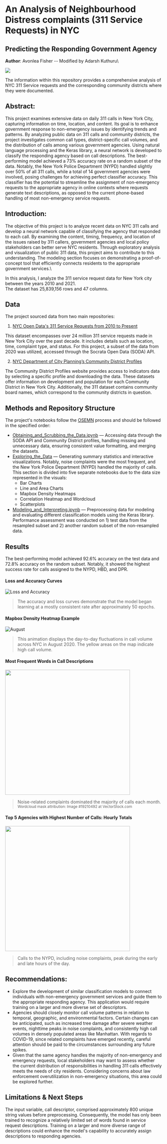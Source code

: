 # An Analysis of Neighbourhood Distress complaints (311 Service Requests) in NYC 
## Predicting the Responding Government Agency

**Author**: Avonlea Fisher -- Modified by Adarsh Kuthuru\


<img src="https://github.com/AvonleaFisher/Analyzing-NYC-311-Service-Requests/blob/main/Images/Dashboard_screenshot.png"></a>
   

The information within this repository provides a comprehensive analysis of NYC 311 Service requests and the corresponding community districts where they were documented.

## Abstract:

This project examines extensive data on daily 311 calls in New York City, capturing information on time, location, and content. Its goal is to enhance government response to non-emergency issues by identifying trends and patterns. By analyzing public data on 311 calls and community districts, the project investigates common call types, district-specific call volumes, and the distribution of calls among various government agencies. Using natural language processing and the Keras library, a neural network is developed to classify the responding agency based on call descriptions. The best-performing model achieved a 73% accuracy rate on a random subset of the data. Notably, the New York Police Department (NYPD) handled slightly over 50% of all 311 calls, while a total of 14 government agencies were involved, posing challenges for achieving perfect classifier accuracy. This classifier has the potential to streamline the assignment of non-emergency requests to the appropriate agency in online contexts where requests generate text descriptions, as opposed to the current phone-based handling of most non-emergency service requests.

## Introduction:

The objective of this project is to analyze recent data on NYC 311 calls and develop a neural network capable of classifying the agency that responded to each call. By examining the content, timing, frequency, and location of the issues raised by 311 callers, government agencies and local policy stakeholders can better serve NYC residents. Through exploratory analysis and visualization of public 311 data, this project aims to contribute to this understanding. The modeling section focuses on demonstrating a proof-of-concept tool that efficiently connects residents to the appropriate government services.\

In this analysis, I analyze the 311 service request data for New York city between the years 2010 and 2021. \
The dataset has 25,839,156 rows and 47 columns.


## Data
The project sourced data from two main repositories:

1. [NYC Open Data's 311 Service Requests from 2010 to Present](https://data.cityofnewyork.us/Social-Services/311-Service-Requests-from-2010-to-Present/erm2-nwe9)

This dataset encompasses over 24 million 311 service requests made in New York City over the past decade. It includes details such as location, time, complaint type, and status. For this project, a subset of the data from 2020 was utilized, accessed through the Socrata Open Data (SODA) API.

2. [NYC Department of City Planning’s Community District Profiles](https://communityprofiles.planning.nyc.gov/)

The Community District Profiles website provides access to indicators data by selecting a specific profile and downloading the data. These datasets offer information on development and population for each Community District in New York City. Additionally, the 311 dataset contains community board names, which correspond to the community districts in question.

## Methods and Repository Structure
The project's notebooks follow the [OSEMN](https://people.duke.edu/~ccc14/sta-663/DataProcessingSolutions.html) process and should be followed in the specified order:

* [Obtaining_and_Scrubbing_the_Data.ipynb](https://github.com/AvonleaFisher/Analyzing-NYC-311-Service-Requests/blob/main/Obtaining_and_Scrubbing_the_Data.ipynb) — Accessing data through the SODA API and Community District profiles, handling missing and unnecessary data, ensuring consistent value formatting, and merging the datasets.
* [Exploring_the_Data](https://github.com/AvonleaFisher/Analyzing-NYC-311-Service-Requests/tree/main/Exploring_the_Data) — Generating summary statistics and interactive visualizations. Notably, noise complaints were the most frequent, and the New York Police Department (NYPD) handled the majority of calls. This section is divided into five separate notebooks due to the data size represented in the visuals:
   * Bar Charts
   * Line and Area Charts
   * Mapbox Density Heatmaps
   * Correlation Heatmap and Wordcloud
   * Scatterplots
* [Modeling_and_Interpreting.ipynb](https://github.com/AvonleaFisher/Analyzing-NYC-311-Service-Requests/blob/main/Modeling_and_Interpreting.ipynb) — Preprocessing data for modeling and evaluating different classification models using the Keras library. Performance assessment was conducted on 1) test data from the resampled subset and 2) another random subset of the non-resampled data.

## Results

The best-performing model achieved 92.6% accuracy on the test data and 72.8% accuracy on the random subset. Notably, it showed the highest success rate for calls assigned to the NYPD, HBD, and DPR.

#### Loss and Accuracy Curves
![Loss and Accuracy](https://github.com/AvonleaFisher/Analyzing-NYC-311-Service-Requests/blob/main/Images/acc_loss.png)
> The accuracy and loss curves demonstrate that the model began learning at a mostly consistent rate after approximately 50 epochs.

#### Mapbox Density Heatmap Example
![August](https://github.com/AvonleaFisher/Analyzing-NYC-311-Service-Requests/blob/main/Images/august.gif)
> This animation displays the day-to-day fluctuations in call volume across NYC in August 2020. The yellow areas on the map indicate high call volume.

#### Most Frequent Words in Call Descriptions
<img src="https://github.com/AvonleaFisher/Analyzing-NYC-311-Service-Requests/blob/main/Images/wordcloud.png" width="400" height="400">

> Noise-related complaints dominated the majority of calls each month.
> <sup>Wordcloud mask attribution: Image #19210492 at VectorStock.com<sup>

#### Top 5 Agencies with Highest Number of Calls: Hourly Totals
<img src="https://github.com/AvonleaFisher/Analyzing-NYC-311-Service-Requests/blob/main/Images/Total_Calls_Hour.png" width="400" height="400">

> Calls to the NYPD, including noise complaints, peak during the early and late hours of the day.

## Recommendations:

* Explore the development of similar classification models to connect individuals with non-emergency government services and guide them to the appropriate responding agency. This application would require training on a larger and more diverse set of descriptors.
* Agencies should closely monitor call volume patterns in relation to temporal, geographic, and environmental factors. Certain changes can be anticipated, such as increased tree damage after severe weather events, nighttime peaks in noise complaints, and consistently high call volumes in densely populated areas like Manhattan. With regards to COVID-19, since related complaints have emerged recently, careful attention should be paid to the circumstances surrounding any future spikes.
* Given that the same agency handles the majority of non-emergency and emergency requests, local stakeholders may want to assess whether the current distribution of responsibilities in handling 311 calls effectively meets the needs of city residents. Considering concerns about law enforcement overutilization in non-emergency situations, this area could be explored further.

## Limitations & Next Steps

The input variable, call descriptor, comprised approximately 800 unique string values before preprocessing. Consequently, the model has only been trained to recognize a relatively limited set of words found in service request descriptions. Training on a larger and more diverse range of descriptions could enhance the model's capability to accurately assign descriptions to responding agencies.
